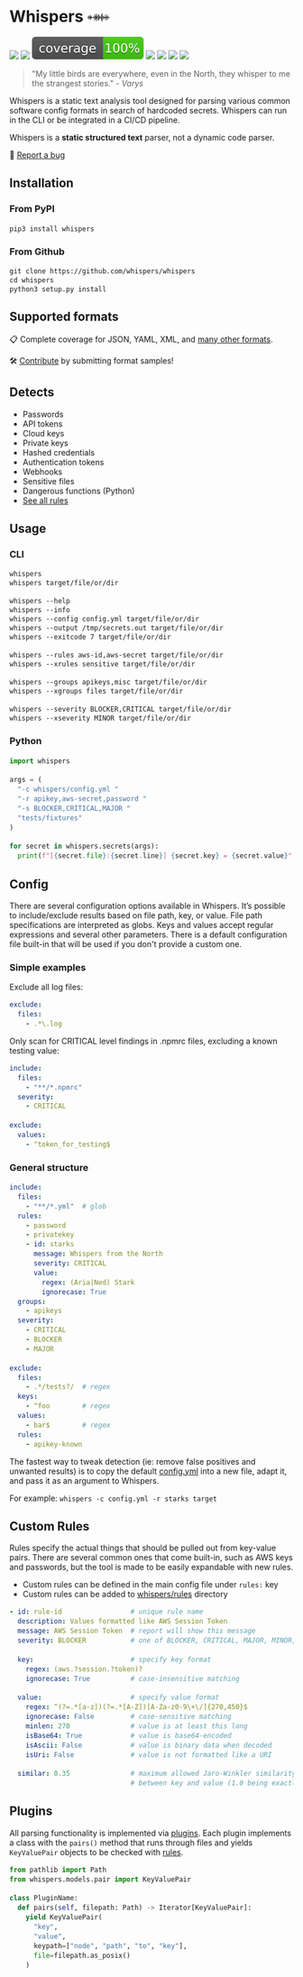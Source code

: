 # Whispers <img src="whispers.png" width="40px" alt="Whispers" style=""> 

[![](https://img.shields.io/pypi/v/whispers.svg)](https://pypi.python.org/pypi/whispers/)
[![](https://github.comworkflows/build/badge.svg)](https://github.com/whispers/whispers/actions)
![](coverage.svg)
[![](https://img.shields.io/github/issues/whispers/whispers)](https://github.com/whispers/whispers/issues)
[![](https://img.shields.io/github/issues-pr/whispers/whispers)](https://github.com/whispers/whispers/pulls)
[![](https://img.shields.io/pypi/dm/whispers)](https://img.shields.io/pypi/dm/whispers)
[![](https://img.shields.io/badge/system-linux%20|%20osx%20|%20windows-blue)]()

> "My little birds are everywhere, even in the North, they whisper to me the strangest stories." - _Varys_

Whispers is a static text analysis tool designed for parsing various common software config formats in search of hardcoded secrets. Whispers can run in the CLI or be integrated in a CI/CD pipeline.

Whispers is a **static structured text** parser, not a dynamic code parser.

:lady_beetle: [Report a bug](issues/new) 


## Installation

### From PyPI

```
pip3 install whispers
```

### From Github

```
git clone https://github.com/whispers/whispers
cd whispers
python3 setup.py install
```


## Supported formats

:clipboard: Complete coverage for JSON, YAML, XML, and [many other formats](tests/fixtures).

:hammer_and_wrench: [Contribute](issues/new) by submitting format samples!


## Detects

* Passwords
* API tokens
* Cloud keys
* Private keys
* Hashed credentials
* Authentication tokens
* Webhooks
* Sensitive files
* Dangerous functions (Python)
* [See all rules](whispers/rules)


## Usage

### CLI

```
whispers
whispers target/file/or/dir

whispers --help
whispers --info
whispers --config config.yml target/file/or/dir
whispers --output /tmp/secrets.out target/file/or/dir
whispers --exitcode 7 target/file/or/dir

whispers --rules aws-id,aws-secret target/file/or/dir
whispers --xrules sensitive target/file/or/dir

whispers --groups apikeys,misc target/file/or/dir
whispers --xgroups files target/file/or/dir

whispers --severity BLOCKER,CRITICAL target/file/or/dir
whispers --xseverity MINOR target/file/or/dir
```

### Python

```py
import whispers

args = (
  "-c whispers/config.yml "
  "-r apikey,aws-secret,password "
  "-s BLOCKER,CRITICAL,MAJOR "
  "tests/fixtures"
)

for secret in whispers.secrets(args):
  print(f"[{secret.file}:{secret.line}] {secret.key} = {secret.value}")
```

## Config

There are several configuration options available in Whispers. It’s possible to include/exclude results based on file path, key, or value. File path specifications are interpreted as globs. Keys and values accept regular expressions and several other parameters. There is a default configuration file built-in that will be used if you don't provide a custom one.

### Simple examples

Exclude all log files:

```yaml
exclude:
  files:
    - .*\.log
```

Only scan for CRITICAL level findings in .npmrc files, excluding a known testing value:

```yaml
include:
  files:
    - "**/*.npmrc"
  severity:
    - CRITICAL

exclude:
  values: 
    - ^token_for_testing$
```

### General structure

```yaml
include:
  files:
    - "**/*.yml"  # glob
  rules:
    - password
    - privatekey
    - id: starks
      message: Whispers from the North
      severity: CRITICAL
      value:
        regex: (Aria|Ned) Stark
        ignorecase: True
  groups:
    - apikeys
  severity:
    - CRITICAL
    - BLOCKER
    - MAJOR

exclude:
  files:
    - .*/tests?/  # regex
  keys:
    - ^foo        # regex
  values:
    - bar$        # regex
  rules:
    - apikey-known


```

The fastest way to tweak detection (ie: remove false positives and unwanted results) is to copy the default [config.yml](whispers/config.yml) into a new file, adapt it, and pass it as an argument to Whispers.

For example: `whispers -c config.yml -r starks target`


## Custom Rules

Rules specify the actual things that should be pulled out from key-value pairs. There are several common ones that come built-in, such as AWS keys and passwords, but the tool is made to be easily expandable with new rules.

- Custom rules can be defined in the main config file under `rules:` key
- Custom rules can be added to [whispers/rules](whispers/rules/) directory

```yaml
- id: rule-id                 # unique rule name
  description: Values formatted like AWS Session Token
  message: AWS Session Token  # report will show this message
  severity: BLOCKER           # one of BLOCKER, CRITICAL, MAJOR, MINOR, INFO

  key:                        # specify key format
    regex: (aws.?session.?token)?
    ignorecase: True          # case-insensitive matching

  value:                      # specify value format
    regex: ^(?=.*[a-z])(?=.*[A-Z])[A-Za-z0-9\+\/]{270,450}$
    ignorecase: False         # case-sensitive matching
    minlen: 270               # value is at least this long
    isBase64: True            # value is base64-encoded
    isAscii: False            # value is binary data when decoded
    isUri: False              # value is not formatted like a URI

  similar: 0.35               # maximum allowed Jaro-Winkler similarity
                              # between key and value (1.0 being exactly the same)
```


## Plugins
All parsing functionality is implemented via [plugins](whispers/plugins/). Each plugin implements a class with the `pairs()` method that runs through files and yields `KeyValuePair` objects to be checked with [rules](whispers/rules/).

```py
from pathlib import Path
from whispers.models.pair import KeyValuePair

class PluginName:
  def pairs(self, filepath: Path) -> Iterator[KeyValuePair]:
    yield KeyValuePair(
      "key",
      "value",
      keypath=["node", "path", "to", "key"],
      file=filepath.as_posix()
    )
```
